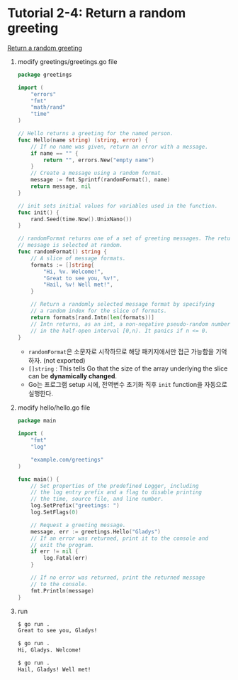 # Tutorial 2-4: Return a random greeting

[Return a random greeting](https://go.dev/doc/tutorial/random-greeting)

1. modify greetings/greetings.go file
    
    ```go
    package greetings
    
    import (
    	"errors"
    	"fmt"
    	"math/rand"
    	"time"
    )
    
    // Hello returns a greeting for the named person.
    func Hello(name string) (string, error) {
    	// If no name was given, return an error with a message.
    	if name == "" {
    		return "", errors.New("empty name")
    	}
    	// Create a message using a random format.
    	message := fmt.Sprintf(randomFormat(), name)
    	return message, nil
    }
    
    // init sets initial values for variables used in the function.
    func init() {
    	rand.Seed(time.Now().UnixNano())
    }
    
    // randomFormat returns one of a set of greeting messages. The returned
    // message is selected at random.
    func randomFormat() string {
    	// A slice of message formats.
    	formats := []string{
    		"Hi, %v. Welcome!",
    		"Great to see you, %v!",
    		"Hail, %v! Well met!",
    	}
    
    	// Return a randomly selected message format by specifying
    	// a random index for the slice of formats.
    	return formats[rand.Intn(len(formats))]
    	// Intn returns, as an int, a non-negative pseudo-random number
    	// in the half-open interval [0,n). It panics if n <= 0.
    }
    ```
    
    - `randomFormat`은 소문자로 시작하므로 해당 패키지에서만 접근 가능함을 기억하자. (not exported)
    - `[]string` : This tells Go that the size of the array underlying the slice can be **dynamically changed**.
    - Go는 프로그램 setup 시에, 전역변수 초기화 직후 `init` function을 자동으로 실행한다.
2. modify hello/hello.go file
    
    ```go
    package main
    
    import (
    	"fmt"
    	"log"
    
    	"example.com/greetings"
    )
    
    func main() {
    	// Set properties of the predefined Logger, including
    	// the log entry prefix and a flag to disable printing
    	// the time, source file, and line number.
    	log.SetPrefix("greetings: ")
    	log.SetFlags(0)
    
    	// Request a greeting message.
    	message, err := greetings.Hello("Gladys")
    	// If an error was returned, print it to the console and
    	// exit the program.
    	if err != nil {
    		log.Fatal(err)
    	}
    
    	// If no error was returned, print the returned message
    	// to the console.
    	fmt.Println(message)
    }
    ```
    
3. run
    
    ```bash
    $ go run .
    Great to see you, Gladys!
    
    $ go run .
    Hi, Gladys. Welcome!
    
    $ go run .
    Hail, Gladys! Well met!
    ```
